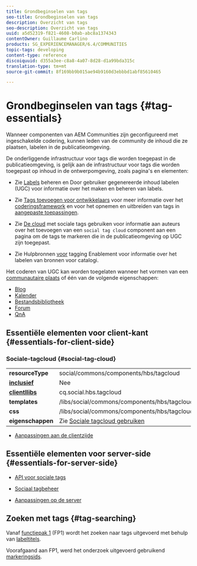 ```yaml
---
title: Grondbeginselen van tags
seo-title: Grondbeginselen van tags
description: Overzicht van tags
seo-description: Overzicht van tags
uuid: a5d52319-f821-4608-b0ab-abc8a1374343
contentOwner: Guillaume Carlino
products: SG_EXPERIENCEMANAGER/6.4/COMMUNITIES
topic-tags: developing
content-type: reference
discoiquuid: d355a3ee-c8a8-4a07-8d28-d1a99bda315c
translation-type: tm+mt
source-git-commit: 8f169bb9b015ae94b9160d3ebbbd1abf85610465

---
```



# Grondbeginselen van tags {#tag-essentials}

Wanneer componenten van AEM Communities zijn geconfigureerd met ingeschakelde codering, kunnen leden van de community de inhoud die ze plaatsen, labelen in de publicatieomgeving.

De onderliggende infrastructuur voor tags die worden toegepast in de publicatieomgeving, is gelijk aan de infrastructuur voor tags die worden toegepast op inhoud in de ontwerpomgeving, zoals pagina&#39;s en elementen:

* Zie [Labels](../../help/sites-administering/tags.md) beheren en Door gebruiker gegenereerde inhoud [](tag-ugc.md) labelen (UGC) voor informatie over het maken en beheren van labels.

* Zie [Tags toevoegen voor ontwikkelaars](../../help/sites-developing/tags.md) voor meer informatie over het [coderingsframework](../../help/sites-developing/framework.md) en voor het opnemen en uitbreiden van tags in [aangepaste toepassingen](../../help/sites-developing/building.md).

* Zie [De cloud](tagcloud.md) met sociale tags gebruiken voor informatie aan auteurs over het toevoegen van een `social tag cloud` component aan een pagina om de tags te markeren die in de publicatieomgeving op UGC zijn toegepast.

* Zie Hulpbronnen [voor](tag-resources.md) tagging Enablement voor informatie over het labelen van bronnen voor catalogi.

Het coderen van UGC kan worden toegelaten wanneer het vormen van een [communautaire plaats](sites-console.md#tagging) of één van de volgende eigenschappen:

* [Blog](blog-feature.md)
* [Kalender](calendar.md)
* [Bestandsbibliotheek](file-library.md)
* [Forum](forum.md)
* [QnA](working-with-qna.md)

## Essentiële elementen voor client-kant {#essentials-for-client-side}

### Sociale-tagcloud {#social-tag-cloud}

<table> 
 <tbody>
  <tr>
   <td> <strong>resourceType</strong></td> 
   <td>social/commons/components/hbs/tagcloud</td> 
  </tr>
  <tr>
   <td> <a href="scf.md#add-or-include-a-communities-component"><strong>inclusief</strong></a></td> 
   <td>Nee</td> 
  </tr>
  <tr>
   <td> <a href="clientlibs.md"><strong>clientllibs</strong></a></td> 
   <td>cq.social.hbs.tagcloud</td> 
  </tr>
  <tr>
   <td> <strong>templates</strong></td> 
   <td> /libs/social/commons/components/hbs/tagcloud/tagcloud.hbs<br /> </td> 
  </tr>
  <tr>
   <td> <strong>css</strong></td> 
   <td> /libs/social/commons/components/hbs/tagcloud/clientlibs/tagcloud.css</td> 
  </tr>
  <tr>
   <td><strong>eigenschappen</strong></td> 
   <td>Zie <a href="tagcloud.md">Sociale tagcloud gebruiken</a></td> 
  </tr>
 </tbody>
</table>

* [Aanpassingen aan de clientzijde](client-customize.md)

## Essentiële elementen voor server-side {#essentials-for-server-side}

* [API voor sociale tags](https://helpx.adobe.com/experience-manager/6-4/sites/developing/using/reference-materials/javadoc/com/adobe/cq/social/commons/tagcloud/api/package-summary.html)

* [Sociaal tagbeheer](https://helpx.adobe.com/experience-manager/6-4/sites/developing/using/reference-materials/javadoc/com/adobe/cq/social/commons/tagging/package-summary.html)

* [Aanpassingen op de server](server-customize.md)

## Zoeken met tags {#tag-searching}

Vanaf [functiepak 1](deploy-communities.md#latestfeaturepack) (FP1) wordt het zoeken naar tags uitgevoerd met behulp van [labeltitels](../../help/sites-developing/framework.md#tag-characteristics).

Voorafgaand aan FP1, werd het onderzoek uitgevoerd gebruikend [markeringsids](../../help/sites-developing/framework.md#tagid).

